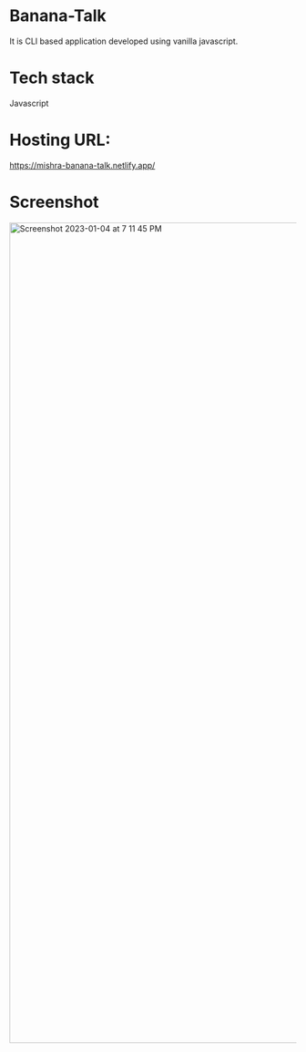 # Banana-Talk

It is CLI based application developed using vanilla javascript.

# Tech stack

Javascript

# Hosting URL: 

https://mishra-banana-talk.netlify.app/

# Screenshot

<img width="1440" alt="Screenshot 2023-01-04 at 7 11 45 PM" src="https://user-images.githubusercontent.com/39798790/210568322-677a1524-8243-48a0-8dd5-5a8235102ede.png">
